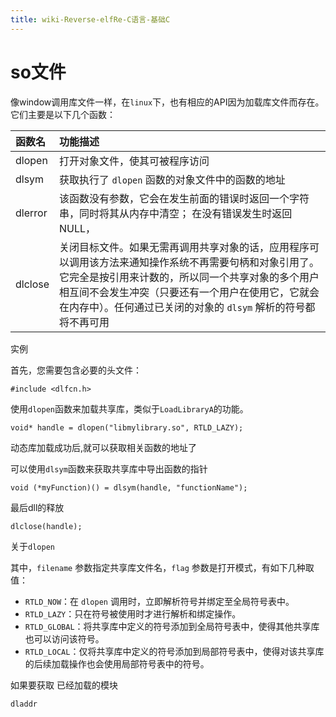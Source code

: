 ```yaml
---
title: wiki-Reverse-elfRe-C语言-基础C
---
```



# so文件



像window调用库文件一样，在`linux`下，也有相应的API因为加载库文件而存在。它们主要是以下几个函数：

| 函数名  | 功能描述                                                     |
| :------ | :----------------------------------------------------------- |
| dlopen  | 打开对象文件，使其可被程序访问                               |
| dlsym   | 获取执行了 `dlopen` 函数的对象文件中的函数的地址             |
| dlerror | 该函数没有参数，它会在发生前面的错误时返回一个字符串，同时将其从内存中清空； 在没有错误发生时返回 NULL， |
| dlclose | 关闭目标文件。如果无需再调用共享对象的话，应用程序可以调用该方法来通知操作系统不再需要句柄和对象引用了。它完全是按引用来计数的，所以同一个共享对象的多个用户相互间不会发生冲突（只要还有一个用户在使用它，它就会在内存中）。任何通过已关闭的对象的 `dlsym` 解析的符号都将不再可用 |



 实例



首先，您需要包含必要的头文件：

```
#include <dlfcn.h>	
```

使用`dlopen`函数来加载共享库，类似于`LoadLibraryA`的功能。

```
void* handle = dlopen("libmylibrary.so", RTLD_LAZY);
```



动态库加载成功后,就可以获取相关函数的地址了

可以使用`dlsym`函数来获取共享库中导出函数的指针

```
void (*myFunction)() = dlsym(handle, "functionName");	
```

最后dll的释放

```
dlclose(handle);
```



关于`dlopen`

其中，`filename` 参数指定共享库文件名，`flag` 参数是打开模式，有如下几种取值：

- `RTLD_NOW`：在 `dlopen` 调用时，立即解析符号并绑定至全局符号表中。
- `RTLD_LAZY`：只在符号被使用时才进行解析和绑定操作。
- `RTLD_GLOBAL`：将共享库中定义的符号添加到全局符号表中，使得其他共享库也可以访问该符号。
- `RTLD_LOCAL`：仅将共享库中定义的符号添加到局部符号表中，使得对该共享库的后续加载操作也会使用局部符号表中的符号。



如果要获取 已经加载的模块

```
dladdr
```


